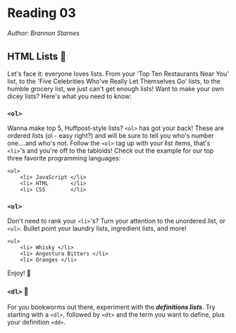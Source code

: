 # Reading 03

###### Author: Brannon Starnes

## HTML Lists 📜

 Let's face it: everyone loves lists. From your 'Top Ten Restaurants Near You' list, to the 'Five Celebrities Who've Really Let Themselves Go' lists,  to the humble grocery 
    list, we just can't get enough lists! Want to make your own dicey lists? Here's what you 
    need to know:

### ```<ol>``` 
Wanna make top 5, Huffpost-style lists? ```<ol>``` has got your back! These are *o*rdered
*l*ists (ol - easy right?) and will be sure to tell you who's number one....and who's not.
Follow the ```<ol>``` tag up with your *l*ist *i*tems, that's ```<li>```'s and you're off
to the tabloids! Check out the example for our top three favorite programming languages:

    <ol>
        <li> JavaScript </li>
        <li> HTML       </li>
        <li> CSS        </li>

### ```<ul>```

Don't need to rank your ```<li>```'s? Turn  your attention to the *u*nordered *l*ist,
    or ```<ul>```. Bullet point your laundry lists, ingredient lists, and more!

    <ul>
        <li> Whisky </li>
        <li> Angostura Bitters </li>
        <li> Oranges </li>
Enjoy! 🥃

### ```<dl>``` 📖
For you bookworms out there, experiment with the ***definitions lists***. Try starting 
with a ```<dl>```, followed by ```<dt>``` and the term you want to define, plus your definition ```<dd>```.
    

